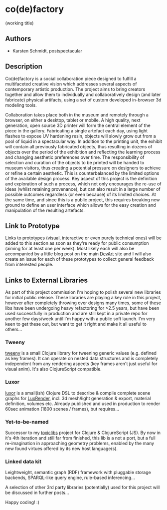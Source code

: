 # co(de)factory
(working title)

## Authors
- Karsten Schmidt, postspectacular

## Description

Co(de)factory is a social collaboration piece designed to fulfill a multifaceted creative vision which addresses several aspects of contemporary artistic production. The project aims to bring creators together and allow them to individually and collaboratively design (and later fabricate) physical artifacts, using a set of custom developed in-browser 3d modeling tools.

Collaboration takes place both in the museum and remotely through a browser, on either a desktop, tablet or mobile. A high quality, next generation, open source 3D printer will form the central element of the piece in the gallery. Fabricating a single artefact each day, using light flashes to expose UV hardening resin, objects will slowly grow out from a pool of liquid in a spectacular way. In addition to the printing unit, the exhibit will contain all previously fabricated objects, thus resulting in dozens of objects over the period of the exhibition and reflecting the learning process and changing aesthetic preferences over time. The responsibility of selection and curation of the objects to be printed will be handed to museum visitors, thus creating a potential pressure on designers to achieve or refine a certain aesthetic. This is counterbalanced by the limited options of the available design process. Key aspect of this project is the definition and exploration of such a process, which not only encourages the re-use of ideas (whilst retaining provenance), but can also result in a large number of possible outcomes regardless (or even because) of its limited choices. At the same time, and since this is a public project, this requires breaking new ground to define an user interface which allows for the easy creation and manipulation of the resulting artefacts.

## Link to Prototype

Links to prototypes (visual, interactive or even purely technical ones) will be added to this section as soon as they're ready for public consumption (aiming for at least one per week). Most likely each will also be accompanied by a little blog post on the main [DevArt](http://g.co/devart) site and I will also create an issue for each of these prototypes to collect general feedback from interested people.

## Links to External Libraries

As part of this project commission I'm hoping to polish several new libraries for initial public release. These libraries are playing a key role in this project, however after completely throwing over designs many times, some of these libs have been undergoing heavy refactoring for >2.5 years, but have been used successfully in production and are still kept in a private repo for another few days/week until I'm happy with a public soft launch. I'm very keen to get these out, but want to get it right and make it all useful to others...

### Tweeny

[tweeny](http://code.thi.ng/tweeny) is a small Clojure library for tweening generic values (e.g. defined as key frames). It can operate on nested data structures and is completely independent from any rendering aspects (key frames aren't just useful for visual anim). It's also ClojureScript compatible.

### Luxor

[luxor](http://code.thi.ng/luxor) is a small(ish) Clojure DSL to describe & compile complete scene graphs for [LuxRender](http://luxrender.net), incl. 3d mesh/light generation & export, material definition, volumes etc. Already published and used in production to render 60sec animation (1800 scenes / frames), but requires...

### Yet-to-be-named

Successor to my [toxiclibs](http://toxiclibs.org) project for Clojure & ClojureScript (JS). By now in it's 4th iteration and still far from finished, this lib is a not a port, but a full re-imagination in approaching geometry problems, enabled by the many new found virtues offered by its new host language(s).

### Linked data kit

Leightweight, semantic graph (RDF) framework with pluggable storage backends, SPARQL-like query engine, rule-based inferencing...

A selection of other 3rd party libraries (potentially) used for this project will be discussed in further posts...

Happy coding! :)
